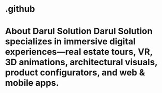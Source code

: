 # .github
# About Darul Solution  Darul Solution specializes in immersive digital experiences—real estate tours, VR, 3D animations, architectural visuals, product configurators, and web &amp; mobile apps.
